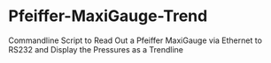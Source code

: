# Pfeiffer-MaxiGauge-Trend
Commandline Script to Read Out a Pfeiffer MaxiGauge via Ethernet to RS232 and Display the Pressures as a Trendline
